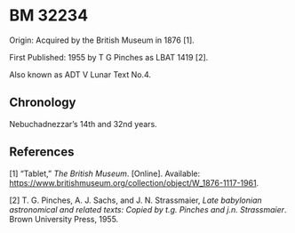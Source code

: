 BM 32234
========

Origin: Acquired by the British Museum in 1876 \[1\].

First Published: 1955 by T G Pinches as LBAT 1419 \[2\].

Also known as ADT V Lunar Text No.4.

Chronology
----------

Nebuchadnezzar’s 14th and 32nd years.

References
----------

\[1\] “Tablet,” *The British Museum*. \[Online\]. Available:
<https://www.britishmuseum.org/collection/object/W_1876-1117-1961>.

\[2\] T. G. Pinches, A. J. Sachs, and J. N. Strassmaier, *Late
babylonian astronomical and related texts: Copied by t.g. Pinches and
j.n. Strassmaier*. Brown University Press, 1955.
